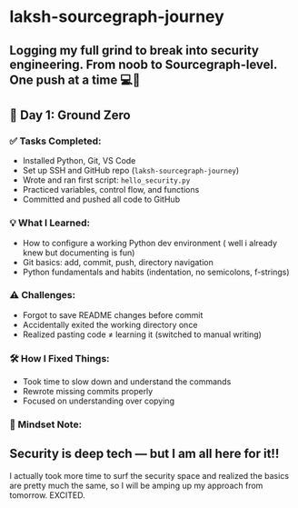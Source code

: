 # laksh-sourcegraph-journey
Logging my full grind to break into security engineering. From noob to Sourcegraph-level. One push at a time 💻🔐
---

## 📅 Day 1: Ground Zero

### ✅ Tasks Completed:
- Installed Python, Git, VS Code
- Set up SSH and GitHub repo (`laksh-sourcegraph-journey`)
- Wrote and ran first script: `hello_security.py`
- Practiced variables, control flow, and functions
- Committed and pushed all code to GitHub

### 💡 What I Learned:
- How to configure a working Python dev environment ( well i already knew but documenting is fun)
- Git basics: add, commit, push, directory navigation
- Python fundamentals and habits (indentation, no semicolons, f-strings)

### ⚠️ Challenges:
- Forgot to save README changes before commit
- Accidentally exited the working directory once
- Realized pasting code ≠ learning it (switched to manual writing)

### 🛠️ How I Fixed Things:
- Took time to slow down and understand the commands
- Rewrote missing commits properly
- Focused on understanding over copying

### 🧠 Mindset Note:
Security is deep tech — but I am all here for it!!
---
I actually took more time to surf the security space and realized the basics are pretty much the same, so I will  be amping up my approach from tomorrow. EXCITED.